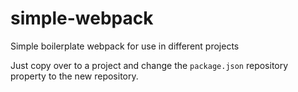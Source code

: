 # simple-webpack
Simple boilerplate webpack for use in different projects

Just copy over to a project and change the `package.json` repository property to the new repository.
